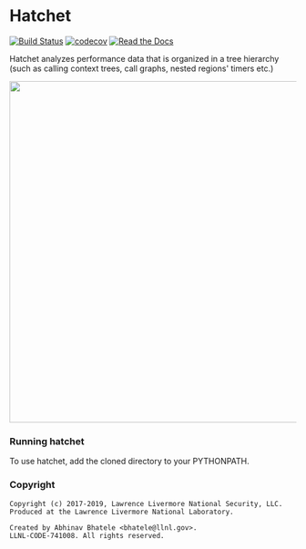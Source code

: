 Hatchet
=======

[![Build Status](https://travis-ci.com/LLNL/hatchet.svg?branch=master)](https://travis-ci.com/LLNL/hatchet)
[![codecov](https://codecov.io/gh/LLNL/hatchet/branch/master/graph/badge.svg)](https://codecov.io/gh/LLNL/hatchet)
[![Read the Docs](http://readthedocs.org/projects/hatchet/badge/?version=latest)](http://hatchet.readthedocs.io)

Hatchet analyzes performance data that is organized in a tree hierarchy (such
as calling context trees, call graphs, nested regions' timers etc.)

<p align="center">
  <img src="https://raw.githubusercontent.com/LLNL/hatchet/master/screenshot.png" width=600>
</p>

### Running hatchet

To use hatchet, add the cloned directory to your PYTHONPATH.

### Copyright

```
Copyright (c) 2017-2019, Lawrence Livermore National Security, LLC.
Produced at the Lawrence Livermore National Laboratory.

Created by Abhinav Bhatele <bhatele@llnl.gov>.
LLNL-CODE-741008. All rights reserved.
```
